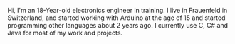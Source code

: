 Hi, I'm an 18-Year-old electronics engineer in training. 
I live in Frauenfeld in Switzerland, and started working with Arduino at the age of 15 and started programming other languages about 2 years ago. 
I currently use C, C# and Java for most of my work and projects.
